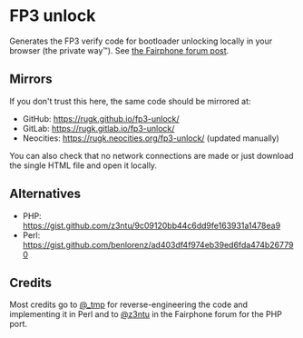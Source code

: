 # FP3 unlock

Generates the FP3 verify code for bootloader unlocking locally in your browser (the private way™). See [the Fairphone forum post](https://forum.fairphone.com/t/oem-unlock-input-verify-code/56231?u=rugk).

## Mirrors

If you don't trust this here, the same code should be mirrored at:
* GitHub: https://rugk.github.io/fp3-unlock/
* GitLab: https://rugk.gitlab.io/fp3-unlock/
* Neocities: https://rugk.neocities.org/fp3-unlock/ (updated manually)

You can also check that no network connections are made or just download the single HTML file and open it locally.

## Alternatives

* PHP: https://gist.github.com/z3ntu/9c09120bb44c6dd9fe163931a1478ea9
* Perl: https://gist.github.com/benlorenz/ad403df4f974eb39ed6fda474b267790

## Credits

Most credits go to [@_tmp](https://forum.fairphone.com/t/oem-unlock-input-verify-code/56231/11?u=rugk) for reverse-engineering the code and implementing it in Perl and to [@z3ntu](https://forum.fairphone.com/t/oem-unlock-input-verify-code/56231/17?u=rugk) in the Fairphone forum for the PHP port.
